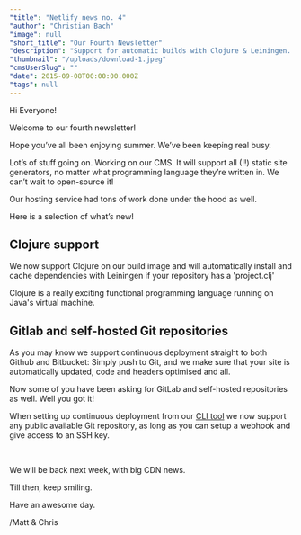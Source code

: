 ```yaml
---
"title": "Netlify news no. 4"
"author": "Christian Bach"
"image": null
"short_title": "Our Fourth Newsletter"
"description": "Support for automatic builds with Clojure & Leiningen. Gitlab & self-hosted Git repo support & more."
"thumbnail": "/uploads/download-1.jpeg"
"cmsUserSlug": ""
"date": 2015-09-08T00:00:00.000Z
"tags": null
---
```


Hi Everyone!

Welcome to our fourth newsletter!

Hope you’ve all been enjoying summer. We’ve been keeping real busy.

Lot’s of stuff going on. Working on our CMS. It will support all (!!) static site generators, no matter what programming language they’re written in. We can’t wait to open-source it!

Our hosting service had tons of work done under the hood as well.

Here is a selection of what’s new!

## Clojure support

We now support Clojure on our build image and will automatically install and cache dependencies with Leiningen if your repository has a 'project.clj'

Clojure is a really exciting functional programming language running on Java's virtual machine.


## Gitlab and self-hosted Git repositories

As you may know we support continuous deployment straight to both Github and Bitbucket: Simply push to Git, and we make sure that your site is automatically updated, code and headers optimised and all.

Now some of you have been asking for GitLab and self-hosted repositories as well. Well you got it!

When setting up continuous deployment from our [CLI tool](http://netlify.us2.list-manage.com/track/click?u=3ca88a0cd26d026e590224d67&amp;id=990c45cb15&amp;e=c4ca3f6603) we now support any public available Git repository, as long as you can setup a webhook and give access to an SSH key.



<br>

We will be back next week, with big CDN news.

Till then, keep smiling.

Have an awesome day.

/Matt & Chris

